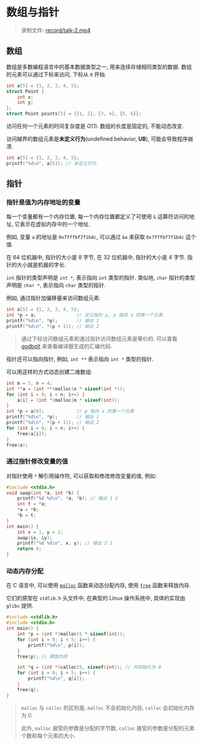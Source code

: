 # 数组与指针

> 录制文件: [record/talk-2.mp4](https://cfile.thudep.com:7100/record/talk-2.mp4)

## 数组

数组是多数编程语言中的基本数据类型之一, 用来连续存储相同类型的数据. 数组的元素可以通过下标来访问, 下标从 `0` 开始.

```c
int a[5] = {1, 2, 3, 4, 5};
struct Point {
    int x;
    int y;
};
struct Point points[3] = {{1, 2}, {3, 4}, {5, 6}};
```

访问任何一个元素的时间复杂度是 $O(1)$. 数组的长度是固定的, 不能动态改变.

访问越界的数组元素是**未定义行为**(undefined behavior, **UB**), 可能会导致程序崩溃.

```c
int a[5] = {1, 2, 3, 4, 5};
printf("%d\n", a[5]); // 未定义行为
```

## 指针

### 指针是值为内存地址的变量

每一个变量都有一个内存位置, 每一个内存位置都定义了可使用 `&` 运算符访问的地址, 它表示在虚拟内存中的一个地址.

例如, 变量 `a` 的地址是 `0x7fffbf7f1b4c`, 可以通过 `&a` 来获取 `0x7fffbf7f1b4c` 这个值.

在 64 位机器中, 指针的大小是 8 字节, 在 32 位机器中, 指针的大小是 4 字节. 指针的大小就是机器的字长.

`int` 指针的类型声明是 `int *`, 表示指向 `int` 类型的指针. 类似地, `char` 指针的类型声明是 `char *`, 表示指向 `char` 类型的指针.

例如, 通过指针加偏移量来访问数组元素:

```c
int a[5] = {1, 2, 3, 4, 5};
int *p = a;               // 定义指针 p, p 指向 a 的第一个元素
printf("%d\n", *p);       // 输出 1
printf("%d\n", *(p + 1)); // 输出 2
```

> 通过下标访问数组元素和通过指针访问数组元素是等价的. 可以查看 [godbolt](https://godbolt.org/) 来查看编译器生成的汇编代码.

指针还可以指向指针, 例如, `int **` 表示指向 `int *` 类型的指针.

可以用这样的方式动态创建二维数组:

```c
int m = 3, n = 4;
int **a = (int **)malloc(n * sizeof(int *));
for (int i = 0; i < n; i++) {
    a[i] = (int *)malloc(m * sizeof(int));
}
int *p = a[0];            // p 指向 a 的第一个元素
printf("%d\n", *p);       // 输出 1
printf("%d\n", *(p + 1)); // 输出 2
for (int i = 0; i < n; i++) {
    free(a[i]);
}
free(a);
```

### 通过指针修改变量的值

对指针使用 `*` 解引用操作符, 可以获取和修改修改变量的值, 例如:

```c
#include <stdio.h>
void swap(int *a, int *b) {
    printf("%d %d\n", *a, *b); // 输出 1 2
    int t = *a;
    *a = *b;
    *b = t;
}
int main() {
    int x = 1, y = 2;
    swap(&x, &y);
    printf("%d %d\n", x, y); // 输出 2 1
    return 0;
}
```

### 动态内存分配

在 C 语言中, 可以使用 [`malloc`](https://en.cppreference.com/w/c/memory/malloc) 函数来动态分配内存, 使用 [`free`](https://en.cppreference.com/w/c/memory/free) 函数来释放内存.

它们的原型在 `stdlib.h` 头文件中, 在典型的 Linux 操作系统中, 具体的实现由 `glibc` 提供.

```c
#include <stdlib.h>
#include <stdio.h>
int main() {
    int *p = (int *)malloc(5 * sizeof(int));
    for (int i = 0; i < 5; i++) {
        printf("%d\n", p[i]);
    }
    free(p); // 释放内存

    int *q = (int *)calloc(5, sizeof(int)); // 并初始化为 0
    for (int i = 0; i < 5; i++) {
        printf("%d\n", q[i]);
    }
    free(q);
}
```

> `malloc` 与 `calloc` 的区别是, `malloc` 不会初始化内存, `calloc` 会初始化内存为 0.
>
> 此外, `malloc` 接受的参数是分配的字节数, `calloc` 接受的参数是分配的元素个数和每个元素的大小.
